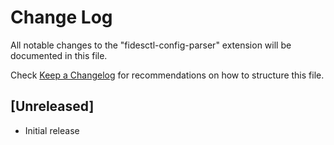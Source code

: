 # Change Log

All notable changes to the "fidesctl-config-parser" extension will be documented in this file.

Check [Keep a Changelog](http://keepachangelog.com/) for recommendations on how to structure this file.

## [Unreleased]

- Initial release